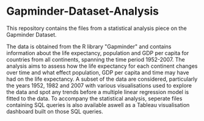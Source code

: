 # Gapminder-Dataset-Analysis
This repository contains the files from a statistical analysis piece on the Gapminder Dataset.

The data is obtained from the R library "Gapminder" and contains information about the life expectancy, population and GDP per capita for countries from all continents, spanning the time period 1952-2007. The analysis aims to assess how the life expectancy for each continent changes over time and what effect population, GDP per capita and time may have had on the life expectancy. A subset of the data are considered, particularly the years 1952, 1982 and 2007 with various visualisations used to explore the data and spot any trends before a multiple linear regression model is fitted to the data.
To accompany the statistical analysis, seperate files containing SQL queries is also available aswell as a Tableau visualisation dashboard built on those SQL queries.
